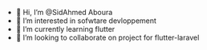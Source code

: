 - 👋 Hi, I’m @SidAhmed Aboura
- 👀 I’m interested in sofwtare devloppement
- 🌱 I’m currently learning flutter
- 💞️ I’m looking to collaborate on project for flutter-laravel

<!---
SidouAbr/SidouAbr is a ✨ special ✨ repository because its `README.md` (this file) appears on your GitHub profile.
You can click the Preview link to take a look at your changes.
--->
